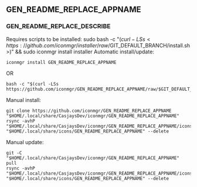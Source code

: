 ## GEN_README_REPLACE_APPNAME
  
### GEN_README_REPLACE_DESCRIBE  
  
Requires scripts to be installed: sudo bash -c "$(curl -LSs <https://github.com/iconmgr/installer/raw/$GIT_DEFAULT_BRANCH/install.sh>)" && sudo iconmgr install installer
Automatic install/update:  

```shell
iconmgr install GEN_README_REPLACE_APPNAME
```

OR  

```shell
bash -c "$(curl -LSs https://github.com/iconmgr/GEN_README_REPLACE_APPNAME/raw/$GIT_DEFAULT_BRANCH/install.sh)"
```
  
Manual install:

```shell
git clone https://github.com/iconmgr/GEN_README_REPLACE_APPNAME "$HOME/.local/share/CasjaysDev/iconmgr/GEN_README_REPLACE_APPNAME"
rsync -avhP "$HOME/.local/share/CasjaysDev/iconmgr/GEN_README_REPLACE_APPNAME/icons/." "$HOME/.local/share/icons/GEN_README_REPLACE_APPNAME" --delete
```
  
Manual update:  

```shell
git -C "$HOME/.local/share/CasjaysDev/iconmgr/GEN_README_REPLACE_APPNAME" pull
rsync -avhP "$HOME/.local/share/CasjaysDev/iconmgr/GEN_README_REPLACE_APPNAME/icons/." "$HOME/.local/share/icons/GEN_README_REPLACE_APPNAME" --delete
```
